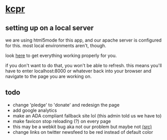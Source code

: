 [kcpr](http://kcpr.org/)
========

setting up on a local server
--------
we are using html5mode for this app, and our apache server is configured for this. most local environments aren't, though.  

look [here](https://github.com/angular-ui/ui-router/wiki/Frequently-Asked-Questions#how-to-configure-your-server-to-work-with-html5mode) to get everything working properly for you.  

if you don't want to do that, you won't be able to refresh. this means you'll have to enter localhost:8000 or whatever back into your browser and navigate to the page you are working on.  

todo
--------
- change 'pledge' to 'donate' and redesign the page
- add google analytics
- make an ADA compliant fallback site lol (this admin told us we have to)
- make favicon stop reloading (?) on every page
 - this may be a webkit bug aka not our problem but maybe not [(src)](https://code.google.com/p/chromium/issues/detail?id=50298)
- change links on twitter newsfeed to be red instead of default color
